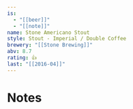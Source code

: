 ```yaml
---
is:
  - "[[beer]]"
  - "[[note]]"
name: Stone Americano Stout
style: Stout - Imperial / Double Coffee
brewery: "[[Stone Brewing]]"
abv: 8.7
rating: 👍
last: "[[2016-04]]"
---
```

# Notes

